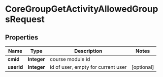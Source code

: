 

# CoreGroupGetActivityAllowedGroupsRequest


## Properties

| Name | Type | Description | Notes |
|------------ | ------------- | ------------- | -------------|
|**cmid** | **Integer** | course module id |  |
|**userid** | **Integer** | id of user, empty for current user |  [optional] |



